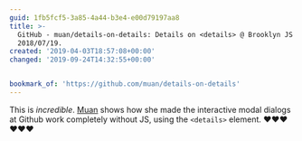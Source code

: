 ```yaml
---
guid: 1fb5fcf5-3a85-4a44-b3e4-e00d79197aa8
title: >-
  GitHub - muan/details-on-details: Details on <details> @ Brooklyn JS
  2018/07/19.
created: '2019-04-03T18:57:08+00:00'
changed: '2019-09-24T14:32:55+00:00'


bookmark_of: 'https://github.com/muan/details-on-details'
---
```


This is _incredible_. [Muan](https://muan.co/) shows how she made the interactive modal dialogs at Github work completely without JS, using the `<details>` element. ❤️❤️❤️❤️❤️❤️
